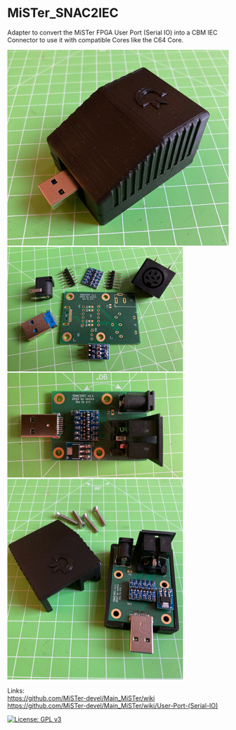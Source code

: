 # MiSTer_SNAC2IEC
Adapter to convert the MiSTer FPGA User Port (Serial IO) into a CBM IEC Connector to use it with compatible Cores like the C64 Core.  
  
<img src="https://github.com/venice1200/MiSTer_SNAC2IEC/blob/main/Pictures/Case.jpg" width="600" class="center" />
  
<img src="https://github.com/venice1200/MiSTer_SNAC2IEC/blob/main/Pictures/Parts.jpg" width="400" class="center" />
  
<img src="https://github.com/venice1200/MiSTer_SNAC2IEC/blob/main/Pictures/Complete.jpg" width="400" class="center" />
  
<img src="https://github.com/venice1200/MiSTer_SNAC2IEC/blob/main/Pictures/Case_Open.jpg" width="400" class="center" />
  
Links:  
https://github.com/MiSTer-devel/Main_MiSTer/wiki  
https://github.com/MiSTer-devel/Main_MiSTer/wiki/User-Port-(Serial-IO)  
  
[![License: GPL v3](https://img.shields.io/badge/License-GPLv3-blue.svg)](https://www.gnu.org/licenses/gpl-3.0)
